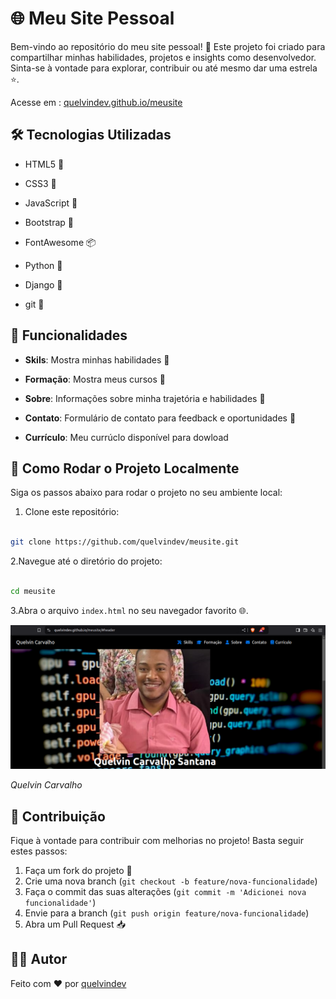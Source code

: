 # 🌐 Meu Site Pessoal

  

Bem-vindo ao repositório do meu site pessoal! 🚀 Este projeto foi criado para compartilhar minhas habilidades, projetos e insights como desenvolvedor. Sinta-se à vontade para explorar, contribuir ou até mesmo dar uma estrela ⭐.

  

Acesse em : [quelvindev.github.io/meusite](https://quelvindev.github.io/meusite/)

  

## 🛠️ Tecnologias Utilizadas

  

- HTML5 📝

- CSS3 🎨

- JavaScript 🚀

- Bootstrap 💅

- FontAwesome 📦

- Python 🐍

- Django 🔨

- git 💼 

  

## 🎯 Funcionalidades

  

- **Skils**: Mostra minhas habilidades :construction_worker:

- **Formação**: Mostra meus cursos :blue_book:

-  **Sobre**: Informações sobre minha trajetória e habilidades 🚀

-  **Contato**: Formulário de contato para feedback e oportunidades 📧

- **Currículo**: Meu currúclo disponível para dowload

  

## 🚀 Como Rodar o Projeto Localmente


  

Siga os passos abaixo para rodar o projeto no seu ambiente local:

  

1. Clone este repositório:

```bash

git clone https://github.com/quelvindev/meusite.git

```
2.Navegue até o diretório do projeto:
```bash

cd meusite

```
3.Abra o arquivo `index.html` no seu navegador favorito 🌐.

![Quelvin Carvalho](media/img/pagina_inicial_site.png)



_Quelvin Carvalho_

## 🔧 Contribuição

Fique à vontade para contribuir com melhorias no projeto! Basta seguir estes passos:

1.  Faça um fork do projeto 🍴
2.  Crie uma nova branch (`git checkout -b feature/nova-funcionalidade`)
3.  Faça o commit das suas alterações (`git commit -m 'Adicionei nova funcionalidade'`)
4.  Envie para a branch (`git push origin feature/nova-funcionalidade`)
5.  Abra um Pull Request 📥

## 👨‍💻 Autor

Feito com ❤️ por [quelvindev](https://github.com/quelvindev)